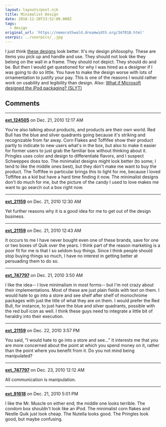 ```yaml
---
layout: layouts/post.njk
title: Minimalist Design
date: 2010-12-20T23:52:00.000Z
tags:
  - design
original_url: 'https://nemorathwald.dreamwidth.org/347010.html'
userpic: ../userpics/_.jpg
---
```

I just think [these designs](http://www.a2591.com/2010/12/minimalist-effect-in-maximalist-market.html) look better. It's my design philosophy. These are items you pick up and handle and use. They should not look like they belong on the wall in a frame. They should not depict. They should do and be. But then I would get questioned for why I was hired as a designer if I was going to do so little. You have to make the design worse with lots of ornamentation to justify your pay. This is one of the reasons I would rather work on usability and legibility than design. Also: [What if Microsoft designed the iPod packaging? (SLYT)](http://www.youtube.com/watch?v=aeXAcwriid0)

## Comments

---

**[ext_124505](https://www.dreamwidth.org/users/ext_124505)** on Dec. 21, 2010 12:17 AM

You're also talking about products, and products are their own world. Red Bull has the blue and silver quadrants going because it's striking and recognizable from far away. Corn Flakes and Toffifee show their product partly to indicate to new users what's in the box, but also to make it easier for former users to just grab the familiar box without thinking about it. Pringles uses color and design to differentiate flavors, and I suspect Schweppes does too. The minimalist designs might look better (to some; I tend to like the middle ones best), but they don't make me want to buy the product. The Toffifee in particular brings this to light for me, because I loved Toffifee as a kid but have a hard time finding it now. The minimalist designs don't do much for me, but the picture of the candy I used to love makes me want to go search out a box right now.

---

**[ext_21159](https://www.dreamwidth.org/users/ext_21159)** on Dec. 21, 2010 12:30 AM

Yet further reasons why it is a good idea for me to get out of the design business.

---

**[ext_21159](https://www.dreamwidth.org/users/ext_21159)** on Dec. 21, 2010 12:43 AM

It occurs to me I have never bought even one of these brands, save for one or two boxes of Quik over the years. I think part of the reason marketing is a poor fit for me is that I so seldom buy things. Since I think people should stop buying things so much, I have no interest in getting better at persuading them to do so.

---

**[ext_747797](https://www.dreamwidth.org/users/ext_747797)** on Dec. 21, 2010 3:50 AM

I like the idea-- I love minimalism in most forms-- but I'm not crazy about their implementations. Most of these are just plain fields with text on them. I would hate to go into a store and see shelf after shelf of monochrome packages with just the title of what they are on them. I would prefer the Red Bull, for instance, to just have the blue and silver quadrants, possible with the red bull icon as well. I think these guys need to integrate a little bit of heraldry into their execution.

---

**[ext_21159](https://www.dreamwidth.org/users/ext_21159)** on Dec. 22, 2010 3:57 PM

You said, "I would hate to go into a store and see..." It interests me that you are more concerned about the point at which you spend money on it, rather than the point where you benefit from it. Do you not mind being manipulated?

---

**[ext_747797](https://www.dreamwidth.org/users/ext_747797)** on Dec. 23, 2010 12:12 AM

All communication is manipulation.

---

**[ext_91618](https://www.dreamwidth.org/users/ext_91618)** on Dec. 21, 2010 5:01 PM

I like the Mr. Muscle on either end; the middle one looks terrible. The condom box shouldn't look like an iPod. The minimalist corn flakes and Nestle Quik just look cheap. The Nutella looks good. The Pringles look good, but maybe confusing.
